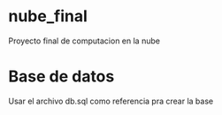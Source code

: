 # nube_final
Proyecto final de computacion en la nube

# Base de datos
Usar el archivo db.sql como referencia pra crear la base
